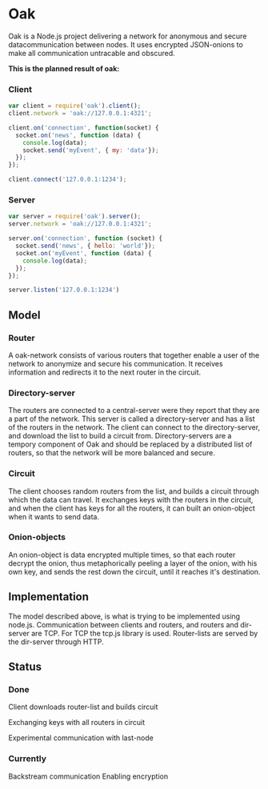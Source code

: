 # Oak

Oak is a Node.js project delivering a network for anonymous and secure datacommunication between nodes. It uses encrypted JSON-onions to make
all communication untracable and obscured.

**This is the planned result of oak:**
### Client
```js
var client = require('oak').client();
client.network = 'oak://127.0.0.1:4321';

client.on('connection', function(socket) {
  socket.on('news', function (data) {
    console.log(data);
    socket.send('myEvent', { my: 'data'});
  });    
});

client.connect('127.0.0.1:1234');
```

### Server
```js
var server = require('oak').server();
server.network = 'oak://127.0.0.1:4321';

server.on('connection', function (socket) {
  socket.send('news', { hello: 'world'});
  socket.on('myEvent', function (data) {
    console.log(data);
  });
});

server.listen('127.0.0.1:1234')
```

## Model

### Router
A oak-network consists of various routers that together enable a user of the network to anonymize and secure
his communication. It receives information and redirects it to the next router in the circuit.

### Directory-server
The routers are connected to a central-server were they report that they are a part of the network.
This server is called a directory-server and has a list of the routers in the network. The client can connect to the
directory-server, and download the list to build a circuit from. Directory-servers are a tempory component of Oak
and should be replaced by a distributed list of routers, so that the network will be more balanced and secure.

### Circuit
The client chooses random routers from the list, and builds a circuit through which the data can travel.
It exchanges keys with the routers in the circuit, and when the client has keys for all the routers, it can built
an onion-object when it wants to send data.

### Onion-objects
An onion-object is data encrypted multiple times, so that each router decrypt the onion, thus metaphorically peeling
a layer of the onion, with his own key, and sends the rest down the circuit, until it reaches it's destination.

## Implementation

The model described above, is what is trying to be implemented using node.js. Communication between clients and routers,
and routers and dir-server are TCP. For TCP the tcp.js library is used. Router-lists are served by the dir-server through
HTTP.

## Status

### Done 
Client downloads router-list and builds circuit

Exchanging keys with all routers in circuit

Experimental communication with last-node

### Currently
Backstream communication
Enabling encryption
